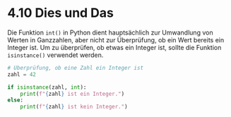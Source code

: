 # 4.10 Dies und Das

Die Funktion `int()` in Python dient hauptsächlich zur Umwandlung von Werten in Ganzzahlen, aber nicht zur Überprüfung, ob ein Wert bereits ein Integer ist. Um zu überprüfen, ob etwas ein Integer ist, sollte die Funktion `isinstance()` verwendet werden.

```python
# Überprüfung, ob eine Zahl ein Integer ist
zahl = 42

if isinstance(zahl, int):
    print(f"{zahl} ist ein Integer.")
else:
    print(f"{zahl} ist kein Integer.")
```

